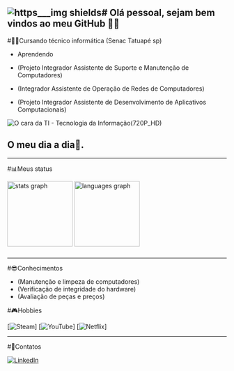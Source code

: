 ![https___img shields](https://github.com/user-attachments/assets/4f6dfd87-b8e1-478d-a88e-fee720217356)# Olá pessoal, sejam bem vindos ao meu GitHub 👋😄
---
#👩‍💻Cursando técnico informática (Senac Tatuapé sp)

* Aprendendo

* (Projeto Integrador Assistente de Suporte e Manutenção de Computadores)
    
* (Integrador Assistente de Operação de Redes de Computadores) 
    
* (Projeto Integrador Assistente de Desenvolvimento de Aplicativos Computacionais)
<div align="left">
  
![O cara da TI - Tecnologia da Informação(720P_HD)](https://github.com/user-attachments/assets/a9215dc0-a6ef-4bde-b090-6bae556274e0)
## O meu dia a dia🤣.
---
#📊Meus status
<div align="left">
  <img src="https://github-readme-stats.vercel.app/api?username=paulo-roberto753&hide_title=false&hide_rank=false&show_icons=true&include_all_commits=true&count_private=true&disable_animations=false&theme=github_dark&locale=en&hide_border=false&order=1" height="150" alt="stats graph"  />
  <img src="https://github-readme-stats.vercel.app/api/top-langs?username=paulo-roberto753&locale=pt-br&hide_title=false&layout=compact&card_width=320&langs_count=5&theme=github_dark&hide_border=false&order=2" height="150" alt="languages graph"  />
</div>

###

---
#😎Conhecimentos
* (Manutenção e limpeza de computadores)
* (Verificação de integridade do hardware)
* (Avaliação de peças e preços)

#🎮Hobbies 

[![Steam](https://img.shields.io/badge/Steam-000000?style=for-the-badge&logo=steam&logoColor=white)]
[![YouTube](https://img.shields.io/badge/YouTube-FF0000?style=for-the-badge&logo=youtube&logoColor=white)]
[![Netflix](https://img.shields.io/badge/Netflix-E50914?style=for-the-badge&logo=netflix&logoColor=white)]

---
#📱Contatos

[![LinkedIn](https://img.shields.io/badge/LinkedIn-0077B5?style=for-the-badge&logo=linkedin&logoColor=white)](https://www.linkedin.com/in/paulo-roberto-168930261/)


  
